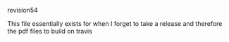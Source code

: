 revision54

This file essentially exists for when I forget to take a release and therefore the pdf files to build on travis
